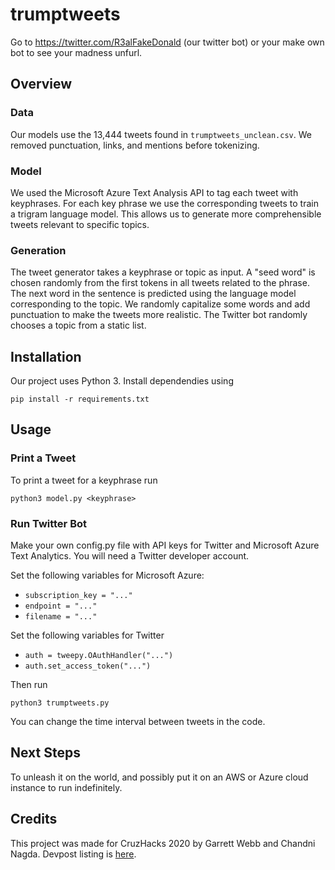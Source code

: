 # trumptweets
Go to https://twitter.com/R3alFakeDonald (our twitter bot) or your make own
bot to see your madness unfurl.

## Overview

### Data
Our models use the 13,444 tweets found in `trumptweets_unclean.csv`. We removed punctuation, links, and mentions before tokenizing. 

### Model
We used the Microsoft Azure Text Analysis API to tag each tweet with keyphrases. For each key phrase we use the corresponding tweets to train a trigram language model. This allows us to generate more comprehensible tweets relevant to specific topics.

### Generation
The tweet generator takes a keyphrase or topic as input. A "seed word" is chosen randomly from the first tokens in all tweets related to the phrase. The next word in the sentence is predicted using the language model corresponding to the topic. We randomly capitalize some words and add punctuation to make the tweets more realistic. The Twitter bot randomly chooses a topic from a static list.

## Installation
Our project uses Python 3. Install dependendies using
```
pip install -r requirements.txt
```

## Usage

### Print a Tweet
To print a tweet for a keyphrase run
```
python3 model.py <keyphrase>
````

### Run Twitter Bot
Make your own config.py file with API keys for Twitter and Microsoft
Azure Text Analytics. You will need a Twitter developer account.

Set the following variables for Microsoft Azure:
* `subscription_key = "..."`
* `endpoint = "..."`
* `filename = "..."`

Set the following variables for Twitter
* `auth = tweepy.OAuthHandler("...")`
* `auth.set_access_token("...")`

Then run
```
python3 trumptweets.py
```
You can change the time interval between tweets in the code.

## Next Steps
To unleash it on the world, and possibly put it on an AWS or Azure cloud instance to run indefinitely.

## Credits
This project was made for CruzHacks 2020 by Garrett Webb and Chandni Nagda. 
Devpost listing is [here](https://devpost.com/software/what-would-trump-tweet-ds6wxl).
